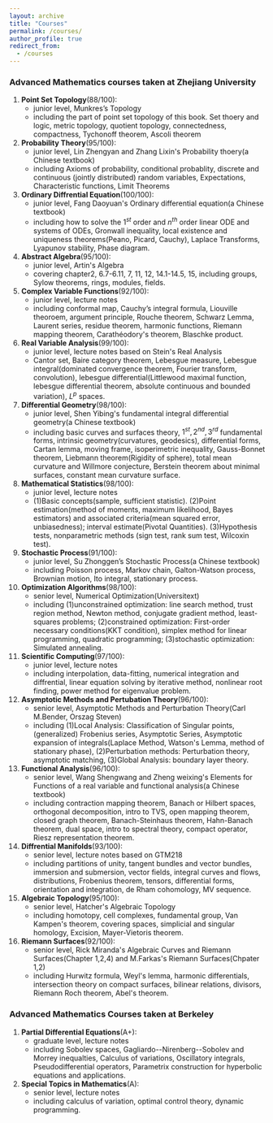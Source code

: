 ```yaml
---
layout: archive
title: "Courses"
permalink: /courses/
author_profile: true
redirect_from:
  - /courses
---
```


### Advanced Mathematics courses taken at Zhejiang University

1. **Point Set Topology**(88/100):
   - junior level, Munkres’s Topology
   - including the part of point set topology of this book. Set thoery and logic, metric topology, quotient topology, connectedness, compactness, Tychonoff theorem, Ascoli theorem
2. **Probability Theory**(95/100):
   - junior level, Lin Zhengyan and Zhang Lixin's Probability thoery(a Chinese textbook)
   - including Axioms of probability, conditional probablity, discrete and continuous (jointly distributed) random variables, Expectations, Characteristic functions,  Limit Theorems
3. **Ordinary Diffrential Equation**(100/100):
   - junior level, Fang Daoyuan's Ordinary differential equation(a Chinese textbook)
   - including how to solve the $1^{st}$ order and $n^{th}$ order linear ODE and systems of ODEs, Gronwall inequality, local existence and uniqueness theorems(Peano, Picard, Cauchy), Laplace Transforms, Lyapunov stability, Phase diagram.
4. **Abstract Algebra**(95/100):
   * junior level, Artin's Algebra 
   * covering chapter2, 6.7-6.11, 7, 11, 12, 14.1-14.5, 15, including groups, Sylow theorems, rings, modules, fields.
5. **Complex Variable Functions**(92/100): 
   - junior level, lecture notes
   - including conformal map, Cauchy’s integral formula, Liouville theoroem, argument principle, Rouche theorem, Schwarz Lemma, Laurent series, residue theorem, harmonic functions, Riemann mapping theorem, Carathéodory's theorem, Blaschke product.
6. **Real Variable Analysis**(99/100):
   - junior level, lecture notes based on Stein's Real Analysis
   - Cantor set, Baire category theorem, Lebesgue measure, Lebesgue integral(dominated convergence theorem, Fourier transform, convolution), lebesgue differential(Littlewood maximal function, lebesgue differential theorem, absolute continuous and bounded variation), $L^p$ spaces.
7. **Differential Geometry**(98/100):
   - junior level, Shen Yibing's fundamental integral differential geometry(a Chinese textbook)
   - including basic curves and surfaces theory, $1^{st}, 2^{nd}, 3^{rd}$ fundamental forms, intrinsic geometry(curvatures, geodesics), differential forms, Cartan lemma, moving frame, isoperimetric inequality, Gauss-Bonnet theorem, Liebmann theorem(Rigidity of sphere), total mean curvature and Willmore conjecture, Berstein theorem about minimal surfaces, constant mean curvature surface.    
8. **Mathematical Statistics**(98/100):
   - junior level, lecture notes
   -  (1)Basic concepts(sample, sufficient statistic). (2)Point estimation(method of moments, maximum likelihood, Bayes estimators) and associated criteria(mean squared error, unbiasedness); interval estimate(Pivotal Quantities). (3)Hypothesis tests, nonparametric methods (sign test, rank sum test, Wilcoxin test).
9. **Stochastic Process**(91/100):
   - junior level, Su Zhonggen’s Stochastic Process(a Chinese textbook)
   - including Poisson process, Markov chain, Galton-Watson process, Brownian motion, Ito integral, stationary process.
10. **Optimization Algorithms**(98/100):
    - senior level, Numerical Optimization(Universitext)
    - including (1)unconstrained optimization: line search method, trust region method, Newton method, conjugate gradient method, least-squares problems; (2)constrained optimization: First-order necessary conditions(KKT condition), simplex method for linear programming, quadratic programming; (3)stochastic optimization: Simulated annealing.
11. **Scientific Computing**(97/100):
    - junior level, lecture notes
    - including interpolation, data-fitting, numerical integration and diffrential, linear equation solving by iterative method, nonlinear root finding, power method for eigenvalue problem.
12. **Asymptotic Methods and Pertubation Theory**(96/100):
    - senior level, Asymptotic Methods and Perturbation Theory(Carl M.Bender, Orszag Steven)
    - including (1)Local Analysis: Classification of Singular points, (generalized) Frobenius series, Asymptotic Series, Asymptotic expansion of integrals(Laplace Method, Watson's Lemma, method of stationary phase), (2)Perturbation methods: Perturbation theory, asymptotic matching, (3)Global Analysis: boundary layer theory.
13. **Functional Analysis**(96/100):
    - senior level, Wang Shengwang and Zheng weixing's Elements for Functions of a real variable and functional analysis(a Chinese textbook)
    - including contraction mapping theorem, Banach or Hilbert spaces, orthogonal decomposition, intro to TVS, open mapping theorem, closed graph theorem, Banach-Steinhaus theorem, Hahn-Banach theorem, dual space, intro to spectral theory, compact operator, Riesz representation theorem.
14. **Diffrential Manifolds**(93/100):
    - senior level, lecture notes based on GTM218
    - including partitions of unity, tangent bundles and vector bundles, immersion and submersion, vector fields, integral curves and flows, distributions, Frobenius theorem, tensors, differential forms, orientation and integration, de Rham cohomology, MV sequence.
15. **Algebraic Topology**(95/100):
    - senior level, Hatcher's Algebraic Topology
    - including homotopy, cell complexes, fundamental group, Van Kampen's theorem, covering spaces, simplicial and singular homology, Excision, Mayer-Vietoris theorem.
16. **Riemann Surfaces**(92/100):
    - senior level, Rick Miranda's Algebraic Curves and Riemann Surfaces(Chapter 1,2,4) and M.Farkas's Riemann Surfaces(Chpater 1,2) 
    - including Hurwitz formula, Weyl's lemma, harmonic differentials, intersection theory on compact surfaces, bilinear relations, divisors, Riemann Roch theorem, Abel's theorem.
    
### Advanced Mathematics Courses taken at Berkeley
1. **Partial Differential Equations**(A+):
    - graduate level, lecture notes
    - including Sobolev spaces, Gagliardo--Nirenberg--Sobolev and Morrey inequalties, Calculus of variations, Oscillatory integrals, Pseudodifferential operators,  Parametrix construction for hyperbolic equations and applications.
2. **Special Topics in Mathematics**(A):
    - senior level, lecture notes
    - including calculus of variation, optimal control theory, dynamic programming.
  
 
